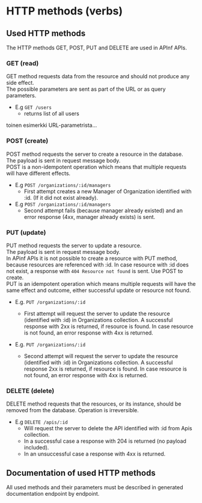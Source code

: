 # HTTP methods \(verbs\)

## Used HTTP methods

The HTTP methods GET, POST, PUT and DELETE are used in APInf APIs.

### GET \(read\)

GET method requests data from the resource and should not produce any side effect.  
The possible parameters are sent as part of the URL or as query parameters.

* E.g `GET /users`
  * returns list of all users

toinen esimerkki URL-parametrista...

### POST \(create\)

POST method requests the server to create a resource in the database.  
The payload is sent in request message body.  
POST is a non-idempotent operation which means that multiple requests will have different effects.

* E.g `POST /organizations/:id/managers`
  * First attempt creates a new Manager of Organization identified with :id. \(If it did not exist already\).
* E.g `POST /organizations/:id/managers`
  * Second attempt fails \(because manager already existed\) and an error response \(4xx, manager already exists\) is sent.

### PUT \(update\)

PUT method requests the server to update a resource.  
The payload is sent in request message body.  
In APinf APIs it is not possible to create a resource with PUT method, because resources are referenced with :id. In case resource with :id does not exist, a response with `404 Resource not found` is sent. Use POST to create.  
PUT is an idempotent operation which means multiple requests will have the same effect and outcome, either successful update or  resource not found.

* E.g. `PUT /organizations/:id`

  * First attempt will request the server to update the resource \(identified with :id\) in Organizations collection. A successful response with 2xx is returned, if resource is found. In case resource is not found, an error response with 4xx is returned. 

* E.g. `PUT /organizations/:id`

  * Second attempt will request the server to update the resource \(identified with :id\) in Organizations collection. A successful response 2xx is returned, if resource is found. In case resource is not found, an error response with 4xx is returned.

### DELETE \(delete\)

DELETE method requests that the resources, or its instance, should be removed from the database. Operation is irreversible.

* E.g `DELETE /apis/:id` 
  * Will request the server to delete the API identified with :id from Apis collection.
  * In a successful case a response with 204 is returned \(no payload included\).
  * In an unsuccessful case a response with 4xx is returned.

## Documentation of used HTTP methods

All used methods and their parameters must be described in generated documentation endpoint by endpoint.

